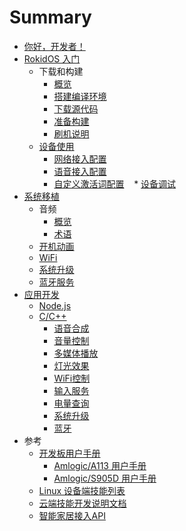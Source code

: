 # Summary

* [你好，开发者！](README.md)
* [RokidOS 入门](source/getting_started/overview.md)
    * 下载和构建
        * [概览](source/downloading_building/requirements.md)
        * [搭建编译环境](source/downloading_building/build_env.md)
        * [下载源代码](source/downloading_building/downloading_codes.md)
        * [准备构建](source/downloading_building/building.md)
        * [刷机说明](source/downloading_building/burn_image.md)
    * [设备使用](source/system_setting/overview.md)
        * [网络接入配置](source/system_setting/connect_to_internet.md)
        * [语音接入配置](source/system_setting/openvoice_access_config.md)
        * [自定义激活词配置](source/system_setting/custom_activation.md)
    * [设备调试](source/develop_debugging/debugging.md)
* [系统移植](porting/overview.md)
    * 音频
        * [概览](porting/audio/overview.md)
        * [术语](porting/audio/terminology.md)
    * [开机动画](porting/bootanim/bootanim.md)
    * [WiFi](porting/wifi/wifi.md)
    * [系统升级](porting/upgrade/upgrade.md)
    * [蓝牙服务](porting/bluetooth/bluetooth.md)
* [应用开发](development/overview.md)
    * [Node.js](development/tutorial-nodejs.md)
    * [C/C++](development/tutorial-cplusplus.md)
        * [语音合成](development/cplusplus/tts.md)
        * [音量控制](development/cplusplus/volume_ctrl.md)
        * [多媒体播放](development/cplusplus/mediaplayer.md)
        * [灯光效果](development/cplusplus/lumenflinger.md)
        * [WiFi控制](development/cplusplus/wpa_ctrl.md)
        * [输入服务](development/cplusplus/inputflinger.md)
        * [电量查询](development/cplusplus/power_ctrl.md)
        * [系统升级](development/cplusplus/upgrade.md)
        * [蓝牙](development/cplusplus/btflinger.md)
* 参考
    * [开发板用户手册](reference/dev_board/board_list.md)
        * [Amlogic/A113 用户手册](reference/dev_board/amlogic/usermanual_a113.md)
        * [Amlogic/S905D 用户手册](reference/dev_board/amlogic/usermanual_s905d.md)
    * [Linux 设备端技能列表](https://github.com/RokidSkills)
    * [云端技能开发说明文档](https://developer.rokid.com/docs/)
    * [智能家居接入API](https://rokid.github.io/rokid-homebase-docs/)

